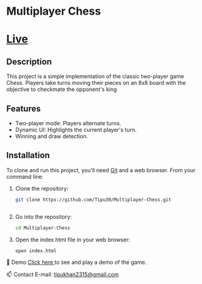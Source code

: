 # Multiplayer Chess
# [Live](https://multiplayerchess.netlify.app/)

## Description

This project is a simple implementation of the classic two-player game Chess. Players take turns moving their pieces on an 8x8 board with the objective to checkmate the opponent's king

## Features

- Two-player mode: Players alternate turns.
- Dynamic UI: Highlights the current player's turn.
- Winning and draw detection.

## Installation

To clone and run this project, you'll need [Git](https://git-scm.com) and a web browser. From your command line:

1. Clone the repository:
   ```sh
   git clone https://github.com/Tipu30/Multiplayer-Chess.git


   
2. Go into the repository:
     ```sh
   cd Multiplayer-Chess
   
4. Open the index.html file in your web browser:
     ```sh
   open index.html
     

🔗 Demo
   [Click here ](https://tipu30.github.io/Multiplayer-Chess/) to see and play a demo of the game.

📫 Contact
E-mail: tipukhan2315@gmail.com
